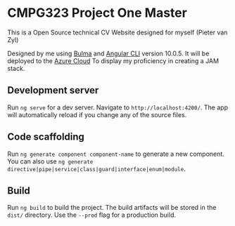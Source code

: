 # CMPG323 Project One Master 

This is a Open Source technical CV Website designed for myself
(Pieter van Zyl)

Designed by me using [Bulma](https://bulma.io) and [Angular CLI](https://github.com/angular/angular-cli) version 10.0.5.
It will be deployed to the [Azure Cloud](https://azure.microsoft.com)
To display my proficiency in creating a JAM stack.


## Development server

Run `ng serve` for a dev server. Navigate to `http://localhost:4200/`. The app will automatically reload if you change any of the source files.

## Code scaffolding

Run `ng generate component component-name` to generate a new component. You can also use `ng generate directive|pipe|service|class|guard|interface|enum|module`.

## Build

Run `ng build` to build the project. The build artifacts will be stored in the `dist/` directory. Use the `--prod` flag for a production build.
